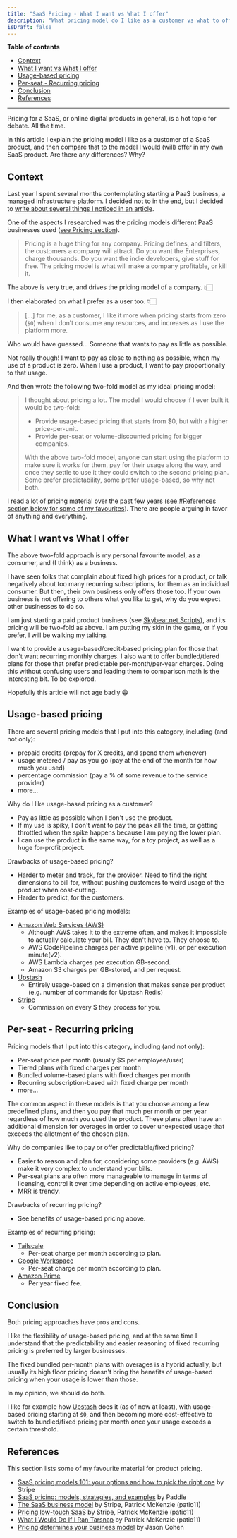```yaml
---
title: "SaaS Pricing - What I want vs What I offer"
description: "What pricing model do I like as a customer vs what to offer as a SaaS provider."
isDraft: false
---
```


**Table of contents**

- [Context](#context)
- [What I want vs What I offer](#what-i-want-vs-what-i-offer)
- [Usage-based pricing](#usage-based-pricing)
- [Per-seat - Recurring pricing](#per-seat---recurring-pricing)
- [Conclusion](#conclusion)
- [References](#references)

--------

Pricing for a SaaS, or online digital products in general, is a hot topic for debate. All the time.

In this article I explain the pricing model I like as a customer of a SaaS product, and then compare that to the model I would (will) offer in my own SaaS product.
Are there any differences? Why?

## Context

Last year I spent several months contemplating starting a PaaS business, a managed infrastructure platform. 
I decided not to in the end, but I decided to [write about several things I noticed in an article](/articles/the-perfect-paas-exists-or-impossible/).

One of the aspects I researched was the pricing models different PaaS businesses used ([see Pricing section](/articles/the-perfect-paas-exists-or-impossible/#pricing)).

> Pricing is a huge thing for any company. Pricing defines, and filters, the customers a company will attract. Do you want the Enterprises, charge thousands. Do you want the indie developers, give stuff for free. The pricing model is what will make a company profitable, or kill it.

The above is very true, and drives the pricing model of a company. 👆🏻

I then elaborated on what I prefer as a user too. 👇🏻

> [...] for me, as a customer, I like it more when pricing starts from zero (`$0`) when I don’t consume any resources, and increases as I use the platform more.

Who would have guessed... Someone that wants to pay as little as possible.

Not really though! I want to pay as close to nothing as possible, when my use of a product is zero.
When I use a product, I want to pay proportionally to that usage.

And then wrote the following two-fold model as my ideal pricing model:

<blockquote>
<div style="text-align:left;">
<p>I thought about pricing a lot. The model I would choose if I ever built it would be two-fold:</p>
 
- Provide usage-based pricing that starts from $0, but with a higher price-per-unit.
- Provide per-seat or volume-discounted pricing for bigger companies.

<p>With the above two-fold model, anyone can start using the platform to make sure it works for them, pay for their usage along the way, and once they settle to use it they could switch to the second pricing plan. Some prefer predictability, some prefer usage-based, so why not both.</p>
</div>
</blockquote>

I read a lot of pricing material over the past few years ([see #References section below for some of my favourites](#references)).
There are people arguing in favor of anything and everything.

## What I want vs What I offer

The above two-fold approach is my personal favourite model, as a consumer, and (I think) as a business.

I have seen folks that complain about fixed high prices for a product, or talk negatively about too many recurring subscriptions, for them as an individual consumer.
But then, their own business only offers those too.
If your own business is not offering to others what you like to get, why do you expect other businesses to do so.

I am just starting a paid product business (see [Skybear.net Scripts](/articles/skybearnet-scripts-changelog-2024-02-18/)), and its pricing will be two-fold as above.
I am putting my skin in the game, or if you prefer, I will be walking my talking.

I want to provide a usage-based/credit-based pricing plan for those that don't want recurring monthly charges.
I also want to offer bundled/tiered plans for those that prefer predictable per-month/per-year charges.
Doing this without confusing users and leading them to comparison math is the interesting bit. To be explored.

Hopefully this article will not age badly 😁

## Usage-based pricing

There are several pricing models that I put into this category, including (and not only):
- prepaid credits (prepay for X credits, and spend them whenever)
- usage metered / pay as you go (pay at the end of the month for how much you used)
- percentage commission (pay a % of some revenue to the service provider)
- more...

Why do I like usage-based pricing as a customer?
- Pay as little as possible when I don't use the product.
- If my use is spiky, I don't want to pay the peak all the time, or getting throttled when the spike happens because I am paying the lower plan.
- I can use the product in the same way, for a toy project, as well as a huge for-profit project.

Drawbacks of usage-based pricing?
- Harder to meter and track, for the provider. Need to find the right dimensions to bill for, without pushing customers to weird usage of the product when cost-cutting.
- Harder to predict, for the customers.

Examples of usage-based pricing models:
- [Amazon Web Services (AWS)](https://aws.amazon.com/pricing/)
  - Although AWS takes it to the extreme often, and makes it impossible to actually calculate your bill. They don't have to. They choose to.
  - AWS CodePipeline charges per active pipeline (v1), or per execution minute(v2).
  - AWS Lambda charges per execution GB-second.
  - Amazon S3 charges per GB-stored, and per request.
- [Upstash](https://upstash.com/pricing)
  - Entirely usage-based on a dimension that makes sense per product (e.g. number of commands for Upstash Redis)
- [Stripe](https://stripe.com/gb/pricing)
  - Commission on every $ they process for you.

## Per-seat - Recurring pricing

Pricing models that I put into this category, including (and not only):
- Per-seat price per month (usually $$ per employee/user)
- Tiered plans with fixed charges per month
- Bundled volume-based plans with fixed charges per month
- Recurring subscription-based with fixed charge per month
- more...

The common aspect in these models is that you choose among a few predefined plans, and then you pay that much per month or per year regardless of how much you used the product.
These plans often have an additional dimension for overages in order to cover unexpected usage that exceeds the allotment of the chosen plan.

Why do companies like to pay or offer predictable/fixed pricing?
- Easier to reason and plan for, considering some providers (e.g. AWS) make it very complex to understand your bills.
- Per-seat plans are often more manageable to manage in terms of licensing, control it over time depending on active employees, etc.
- MRR is trendy.

Drawbacks of recurring pricing?
- See benefits of usage-based pricing above.

Examples of recurring pricing:
- [Tailscale](https://tailscale.com/pricing)
  - Per-seat charge per month according to plan.
- [Google Workspace](https://workspace.google.com/pricing?hl=en_uk)
  - Per-seat charge per month according to plan.
- [Amazon Prime](https://www.amazon.co.uk/gp/help/customer/display.html?nodeId=G34EUPKVMYFW8N2U)
  - Per year fixed fee.

## Conclusion

Both pricing approaches have pros and cons.

I like the flexibility of usage-based pricing, and at the same time I understand that the predictability and easier reasoning of fixed recurring pricing is preferred by larger businesses.

The fixed bundled per-month plans with overages is a hybrid actually, but usually its high floor pricing doesn't bring the benefits of usage-based pricing when your usage is lower than those.

In my opinion, we should do both.

I like for example how [Upstash](https://upstash.com/pricing) does it (as of now at least), with usage-based pricing starting at `$0`, and then becoming more cost-effective to switch to bundled/fixed pricing per month once your usage exceeds a certain threshold.

## References

This section lists some of my favourite material for product pricing.

- [SaaS pricing models 101: your options and how to pick the right one](https://stripe.com/gb/resources/more/saas-pricing-models-101) by Stripe
- [SaaS pricing: models, strategies, and examples](https://www.paddle.com/resources/saas-pricing-models) by Paddle
- [The SaaS business model](https://stripe.com/gb/guides/atlas/business-of-saas) by Stripe, Patrick McKenzie (patio11)
- [Pricing low-touch SaaS](https://stripe.com/gb/guides/atlas/saas-pricing) by Stripe, Patrick McKenzie (patio11)
- [What I Would Do If I Ran Tarsnap](https://www.kalzumeus.com/2014/04/03/fantasy-tarsnap/) by Patrick McKenzie (patio11)
- [Pricing determines your business model](https://longform.asmartbear.com/pricing-determines-your-business-model/) by Jason Cohen
